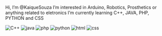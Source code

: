  Hi, I’m @KaiqueSouza
 I’m interested in Arduino, Robotics, Prosthetics or anything related to eletronics
 I’m currently learning C++, JAVA, PHP, PYTHON and CSS
 
![C++](https://img.shields.io/badge/C%2B%2B-00599C?style=for-the-badge&logo=c%2B%2B&logoColor=white)
![java]([https://img.shields.io/badge/Java-ED8B00?style=for-the-badge&logo=openjdk&logoColor=white](https://img.shields.io/badge/JavaScript-F7DF1E?style=for-the-badge&logo=javascript&logoColor=black))
![php](https://img.shields.io/badge/PHP-777BB4?style=for-the-badge&logo=php&logoColor=white)
![python](https://img.shields.io/badge/Python-3776AB?style=for-the-badge&logo=python&logoColor=white)
![html](	https://img.shields.io/badge/HTML-239120?style=for-the-badge&logo=html5&logoColor=white)
![css](https://img.shields.io/badge/CSS-239120?&style=for-the-badge&logo=css3&logoColor=white)
